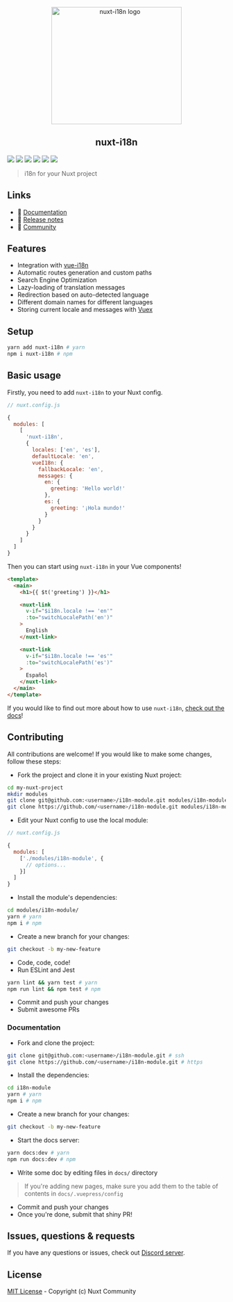<p align="center">
  <img width="300" height="270" src="./assets/nuxt-i18n-logo.png" alt="nuxt-i18n logo">
  <h2 align="center">nuxt-i18n</h2>
</p>

[![](https://david-dm.org/nuxt-community/i18n-module/status.svg?style=flat-square)](https://david-dm.org/nuxt-community/i18n-module)
[![](https://img.shields.io/badge/code_style-standard-brightgreen.svg?style=flat-square)](https://standardjs.com)
[![](https://img.shields.io/codecov/c/github/nuxt-community/i18n-module.svg?style=flat-square)](https://codecov.io/gh/nuxt-community/i18n-module)
[![](https://snyk.io/test/github/nuxt-community/i18n-module/badge.svg?style=flat-square)](https://snyk.io/test/github/nuxt-community/i18n-module)
[![](https://img.shields.io/npm/v/nuxt-i18n/latest.svg?style=flat-square)](https://npmjs.com/package/nuxt-i18n)
[![](https://img.shields.io/npm/dt/nuxt-i18n.svg?style=flat-square)](https://npmjs.com/package/nuxt-i18n)

> i18n for your Nuxt project

## Links
- 📘 [Documentation](https://i18n.nuxtjs.org/)
- 🔖 [Release notes](./CHANGELOG.md)
- 👥 [Community](https://discord.nuxtjs.org/)


## Features
- Integration with [vue-i18n](https://kazupon.github.io/vue-i18n/)
- Automatic routes generation and custom paths
- Search Engine Optimization
- Lazy-loading of translation messages
- Redirection based on auto-detected language
- Different domain names for different languages
- Storing current locale and messages with [Vuex](https://vuex.vuejs.org/)

## Setup
```sh
yarn add nuxt-i18n # yarn
npm i nuxt-i18n # npm
```

## Basic usage
Firstly, you need to add `nuxt-i18n` to your Nuxt config.

```javascript
// nuxt.config.js

{
  modules: [
    [
      'nuxt-i18n',
      {
        locales: ['en', 'es'],
        defaultLocale: 'en',
        vueI18n: {
          fallbackLocale: 'en',
          messages: {
            en: {
              greeting: 'Hello world!'
            },
            es: {
              greeting: '¡Hola mundo!'
            }
          }
        }
      }
    ]
  ]
}
```

Then you can start using `nuxt-i18n` in your Vue components!

```html
<template>
  <main>
    <h1>{{ $t('greeting') }}</h1>

    <nuxt-link
      v-if="$i18n.locale !== 'en'"
      :to="switchLocalePath('en')"
    >
      English
    </nuxt-link>

    <nuxt-link
      v-if="$i18n.locale !== 'es'"
      :to="switchLocalePath('es')"
    >
      Español
    </nuxt-link>
  </main>
</template>
```

If you would like to find out more about how to use `nuxt-i18n`, [check out the docs](https://i18n.nuxtjs.org/)!

## Contributing

All contributions are welcome! If you would like to make some changes, follow these steps:

- Fork the project and clone it in your existing Nuxt project:

```sh
cd my-nuxt-project
mkdir modules
git clone git@github.com:<username>/i18n-module.git modules/i18n-module # ssh
git clone https://github.com/<username>/i18n-module.git modules/i18n-module # https
```

- Edit your Nuxt config to use the local module:

```js
// nuxt.config.js

{
  modules: [
    ['./modules/i18n-module', {
      // options...
    }]
  ]
}
```

- Install the module's dependencies:

```sh
cd modules/i18n-module/
yarn # yarn
npm i # npm
```

- Create a new branch for your changes:

```sh
git checkout -b my-new-feature
```

- Code, code, code!
- Run ESLint and Jest

```sh
yarn lint && yarn test # yarn
npm run lint && npm test # npm
```

- Commit and push your changes
- Submit awesome PRs

### Documentation

- Fork and clone the project:

```sh
git clone git@github.com:<username>/i18n-module.git # ssh
git clone https://github.com/<username>/i18n-module.git # https
```

- Install the dependencies:

```sh
cd i18n-module
yarn # yarn
npm i # npm
```

- Create a new branch for your changes:

```sh
git checkout -b my-new-feature
```

- Start the docs server:

```sh
yarn docs:dev # yarn
npm run docs:dev # npm
```

- Write some doc by editing files in `docs/` directory

> If you're adding new pages, make sure you add them to the table of contents in `docs/.vuepress/config`

- Commit and push your changes
- Once you're done, submit that shiny PR!

## Issues, questions & requests

If you have any questions or issues, check out [Discord server](https://discord.nuxtjs.org).

## License

[MIT License](./LICENSE) - Copyright (c) Nuxt Community
